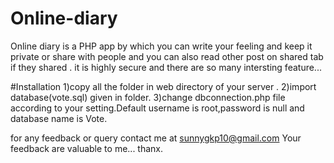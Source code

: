 # Online-diary
Online diary is a PHP app by which you can write your feeling and keep it private or share with people and you can also read other post on shared tab if they shared . it is highly secure and there are so many intersting feature... 


#Installation
1)copy all the folder in web directory of your server .
2)import database(vote.sql) given in folder.
3)change dbconnection.php file according to your setting.Default username is root,password is null and database name is Vote.

for any feedback or query contact me at sunnygkp10@gmail.com
Your feedback are valuable to me...
thanx.
